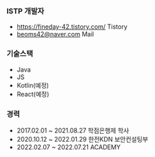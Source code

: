 
### ISTP 개발자
- https://fineday-42.tistory.com/ Tistory
- beoms42@naver.com Mail

### 기술스택
- Java
- JS
- Kotlin(예정)
- React(예정)

### 경력
- 2017.02.01 ~ 2021.08.27 학점은행제 학사
- 2020.10.12 ~ 2022.01.29 한전KDN 보안컨설팅부
- 2022.02.07 ~ 2022.07.21 ACADEMY

<div align=center>
